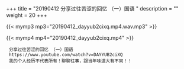 +++
title = "20190412  分享过往苦涩的回忆 （一）国语 "
description = ""
weight = 20
+++

{{< mymp3 mp3="20190412_dayyub2cixq.mp4.wav.mp3" >}}

{{< mymp4 mp4="20190412_dayyub2cixq.mp4" >}}

     分享过往苦涩的回忆 （一）国语 
     https://www.youtube.com/watch?v=DAYYUB2ciXQ 
     我的个人经历不代表所有！聊聊往事，跟当年味道大有不同！！ 
